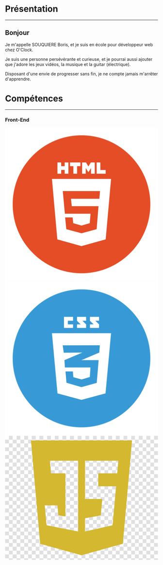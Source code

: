 

# Présentation

---

## Bonjour
 
 Je m'appelle SOUQUIERE Boris, et je suis en école pour développeur web chez O'Clock.
 
 Je suis une personne persévérante et curieuse, et je pourrai aussi ajouter que j'adore les jeux vidéos, la musique et la guitar (électrique).
 
 Disposant d'une envie de progresser sans fin, je ne compte jamais m'arrêter d'apprendre. 


# Compétences

---

### Front-End 


<img src="html.png"><img src="css.png"><img src="js.png">
